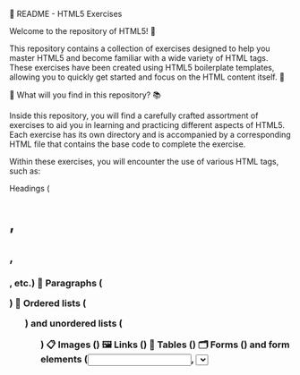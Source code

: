 📂 README - HTML5 Exercises

Welcome to the repository of HTML5! 🎉

This repository contains a collection of exercises designed to help you master HTML5 and become familiar with a wide variety of HTML tags. These exercises have been created using HTML5 boilerplate templates, allowing you to quickly get started and focus on the HTML content itself. 💪

🔎 What will you find in this repository? 📚

Inside this repository, you will find a carefully crafted assortment of exercises to aid you in learning and practicing different aspects of HTML5. Each exercise has its own directory and is accompanied by a corresponding HTML file that contains the base code to complete the exercise.

Within these exercises, you will encounter the use of various HTML tags, such as:

Headings (<h1>, <h2>, <h3>, etc.) 📝
Paragraphs (<p>) 📄
Ordered lists (<ol>) and unordered lists (<ul>) 📋
Images (<img>) 🖼️
Links (<a>) 🔗
Tables (<table>) 🗂️
Forms (<form>) and form elements (<input>, <select>, etc.) 📝📋
Structural elements (<div>, <span>, <header>, <footer>, etc.) 🏗️
Multimedia elements (<audio>, <video>) 🎵🎥
Semantic elements (<article>, <section>, <nav>, <aside>, etc.) 📖
Each exercise is designed to help you practice using and combining these tags to create content-rich web pages that are properly structured. 💡

We invite you to visit our website at the following address: https://puro-html5.netlify.app/.

On our website, we have opted for a minimalist and content-focused experience. We have exclusively relied on using HTML5 to create a simple yet effective design. This means that we have not implemented any visual CSS layers nor used any backend JavaScript functionalities.

By taking this approach, we have aimed to provide a fast and efficient browsing experience. While you won't find sophisticated visual elements or dynamic interactions, we assure you that our website presents clear and accessible information.

We value your time and want you to feel comfortable while navigating our web pages. If you have any questions or need assistance, please don't hesitate to contact us through the communication channels provided on our website.

We hope you enjoy your visit!😊
